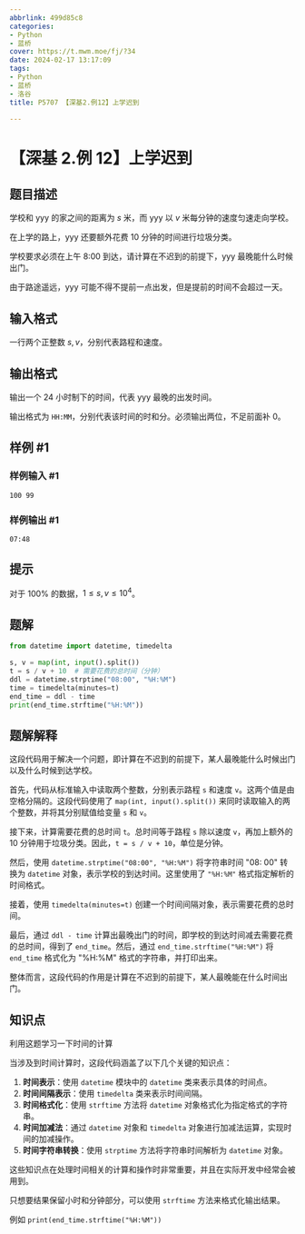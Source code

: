 ```yaml
---
abbrlink: 499d85c8
categories:
- Python
- 蓝桥
cover: https://t.mwm.moe/fj/?34
date: 2024-02-17 13:17:09
tags:
- Python
- 蓝桥
- 洛谷
title: P5707 【深基2.例12】上学迟到

---
```


# 【深基 2.例 12】上学迟到

## 题目描述

学校和 yyy 的家之间的距离为 $s$ 米，而 yyy 以 $v$ 米每分钟的速度匀速走向学校。

在上学的路上，yyy 还要额外花费 $10$ 分钟的时间进行垃圾分类。

学校要求必须在上午 $\textrm{8:00}$  到达，请计算在不迟到的前提下，yyy 最晚能什么时候出门。

由于路途遥远，yyy 可能不得不提前一点出发，但是提前的时间不会超过一天。

## 输入格式

一行两个正整数 $s,v$，分别代表路程和速度。

## 输出格式

输出一个 $24$ 小时制下的时间，代表 yyy 最晚的出发时间。

输出格式为 $\texttt{HH:MM}$，分别代表该时间的时和分。必须输出两位，不足前面补 $0$。

## 样例 #1

### 样例输入 #1

```
100 99
```

### 样例输出 #1

```
07:48
```

## 提示

对于 $100\%$ 的数据，$1 \le s,v \le 10^4$。

## 题解

```py
from datetime import datetime, timedelta

s, v = map(int, input().split())
t = s / v + 10  # 需要花费的总时间（分钟）
ddl = datetime.strptime("08:00", "%H:%M")
time = timedelta(minutes=t)
end_time = ddl - time
print(end_time.strftime("%H:%M"))

```

## 题解解释

这段代码用于解决一个问题，即计算在不迟到的前提下，某人最晚能什么时候出门以及什么时候到达学校。

首先，代码从标准输入中读取两个整数，分别表示路程 `s` 和速度 `v`。这两个值是由空格分隔的。这段代码使用了 `map(int, input().split())` 来同时读取输入的两个整数，并将其分别赋值给变量 `s` 和 `v`。

接下来，计算需要花费的总时间 `t`。总时间等于路程 `s` 除以速度 `v`，再加上额外的 $10$ 分钟用于垃圾分类。因此，`t = s / v + 10`，单位是分钟。

然后，使用 `datetime.strptime("08:00", "%H:%M")` 将字符串时间 "08: 00" 转换为 `datetime` 对象，表示学校的到达时间。这里使用了 `"%H:%M"` 格式指定解析的时间格式。

接着，使用 `timedelta(minutes=t)` 创建一个时间间隔对象，表示需要花费的总时间。

最后，通过 `ddl - time` 计算出最晚出门的时间，即学校的到达时间减去需要花费的总时间，得到了 `end_time`。然后，通过 `end_time.strftime("%H:%M")` 将 `end_time` 格式化为 "%H:%M" 格式的字符串，并打印出来。

整体而言，这段代码的作用是计算在不迟到的前提下，某人最晚能在什么时间出门。

## 知识点

利用这题学习一下时间的计算

当涉及到时间计算时，这段代码涵盖了以下几个关键的知识点：

1. **时间表示**：使用 `datetime` 模块中的 `datetime` 类来表示具体的时间点。
2. **时间间隔表示**：使用 `timedelta` 类来表示时间间隔。
3. **时间格式化**：使用 `strftime` 方法将 `datetime` 对象格式化为指定格式的字符串。
4. **时间加减法**：通过 `datetime` 对象和 `timedelta` 对象进行加减法运算，实现时间的加减操作。
5. **时间字符串转换**：使用 `strptime` 方法将字符串时间解析为 `datetime` 对象。

这些知识点在处理时间相关的计算和操作时非常重要，并且在实际开发中经常会被用到。

只想要结果保留小时和分钟部分，可以使用 `strftime` 方法来格式化输出结果。

例如 `print(end_time.strftime("%H:%M"))`
